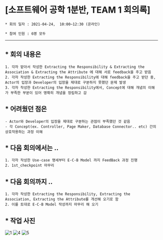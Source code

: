 

# [소프트웨어 공학 1분반,  TEAM 1 회의록]

```
* 회의 일자 : 2021-04-24,  10:00~12:30 (온라인)

* 참여 인원 : 6명 모두
```
---

## * 회의 내용은 

```
1. 각자 맡아서 작성한 Extracting the Responsibility & Extracting the Association & Extracting the Attribute 에 대해 서로 feedback을 주고 받음
2. 각자 작성한 Extracting the Responsibility에 대해 feedback을 주고 받던 중, Actor의 입장과 Developer의 입장을 제대로 구분하지 못했던 문제 발생
3. 각자 작성한 Extracting the Responsibility에서, Concept에 대해 개념의 이해가 부족한 부분이 있어 명확히 개념을 정립하고 감
```

## * 어려웠던 점은

```
- Actor와 Developer의 입장을 제대로 구분하는 관점이 부족했던 것 같음
- 각 Concept(ex. Controller, Page Maker, Database Connector.. etc) 간의 상호작용하는 과정 이해
```


## * 다음 회의에서는 ..
```
1. 각자 작성한 Use-case 명세부터 E-C-B Model 까지 FeedBack 과정 진행
2. 1st_checkpoint 마무리 
```



## * 다음 회의까지 ..



```
1. 각자 작성한 Extracting the Responsibility, Extracting the Association, Extracting the Attribute를 개선해 오기로 함
2. 이를 토대로 E-C-B Model 작성까지 마무리 해 오기
```


## * 작업 사진 

![1](https://user-images.githubusercontent.com/33740149/115902053-f360e880-a49c-11eb-845c-470281eda610.PNG)
![4](https://user-images.githubusercontent.com/33740149/115902069-f8259c80-a49c-11eb-86b9-6fe1344d3028.PNG)
![5](https://user-images.githubusercontent.com/33740149/115902077-f956c980-a49c-11eb-8682-d0d69ca58b61.PNG)


